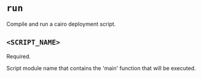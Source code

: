 # `run`
Compile and run a cairo deployment script.

## `<SCRIPT_NAME>`
Required.

Script module name that contains the 'main' function that will be executed.